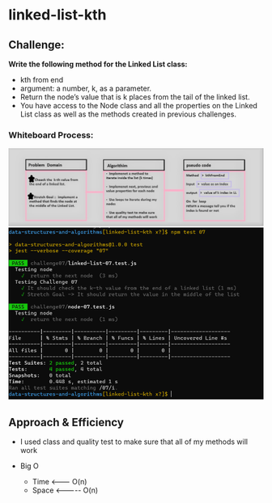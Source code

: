 # linked-list-kth

## Challenge:

**Write the following method for the Linked List class:**

- kth from end
- argument: a number, k, as a parameter.
- Return the node’s value that is k places from the tail of the linked list.
- You have access to the Node class and all the properties on the Linked List class as well as the methods created in previous challenges.

### Whiteboard Process:
![image](assets/Capture30.jpg)
![image](assets/Capture22.PNG)

## Approach & Efficiency
<!-- What approach did you take? Discuss Why. What is the Big O space/time for this approach? -->
- I used class and quality test to make sure that all of my methods will work

- Big O
  - Time <--- O(n)
  - Space <----- O(n)